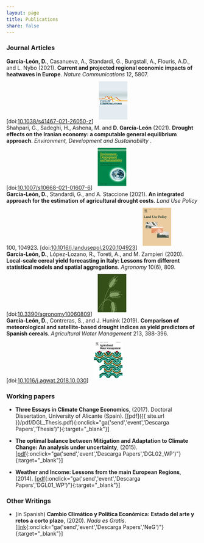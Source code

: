 ```yaml
---
layout: page
title: Publications
share: false
---
```

### Journal Articles
<div class="middle">
<span><strong>Garc&#xED;a-Le&#xF3;n, D.</strong>, Casanueva, A., Standardi, G., Burgstall, A., Flouris, A.D., and L. Nybo (2021). <strong>Current and projected regional economic impacts of heatwaves in Europe</strong>. <em>Nature Communications</em> 12, 5807. [doi:<a href="https://doi.org/10.1038/s41467-021-26050-z" target="_blank" onclick="ga('send','event','Descarga Papers','DGL16');"><u>10.1038/s41467-021-26050-z</u></a>]</span> <img style="padding: 10px;" src="/images/ncomms_front.png">
</div>
<div class="middle">
<span>Shahpari, G., Sadeghi, H., Ashena, M. and <strong>D. Garc&#xED;a-Le&#xF3;n</strong> (2021). <strong>Drought effects on the Iranian economy: a computable general equilibrium approach</strong>. <em>Environment, Development and Sustainability </em>. [doi:<a href="https://doi.org/10.1007/s10668-021-01607-6" target="_blank" onclick="ga('send','event','Descarga Papers','Iran');"><u>10.1007/s10668-021-01607-6</u></a>]</span> <img style="padding: 10px;" src="/images/eds_front.png">
</div>
<div class="middle">
<span><strong>Garc&#xED;a-Le&#xF3;n, D.</strong>,  Standardi, G., and A. Staccione (2021). <strong>An integrated approach for the estimation of agricultural drought costs</strong>. <em>Land Use Policy</em> 100, 104923. [doi:<a href="https://doi.org/10.1016/j.landusepol.2020.104923" target="_blank" onclick="ga('send','event','Descarga Papers','DGL10');"><u>10.1016/j.landusepol.2020.104923</u></a>]</span> <img style="padding: 10px;" src="/images/lup_front.png">
</div>
<div class="middle">
<span><strong>Garc&#xED;a-Le&#xF3;n, D.</strong>,  L&#xF3;pez-Lozano, R., Toreti, A., and M. Zampieri (2020). <strong>Local-scale cereal yield forecasting in Italy: Lessons from different statistical models and spatial aggregations</strong>. <em>Agronomy</em> 10(6), 809. [doi:<a href="https://doi.org/10.3390/agronomy10060809" target="_blank" onclick="ga('send','event','Descarga Papers','DGL04');"><u>10.3390/agronomy10060809</u></a>]</span> <img style="padding: 10px;" src="/images/agronomy_front.png">
</div>
<div class="middle">
<span><strong>Garc&#xED;a-Le&#xF3;n, D.</strong>,  Contreras, S., and J. Hunink (2019). <strong>Comparison of meteorological and satellite-based drought indices as yield predictors of Spanish cereals</strong>. <em>Agricultural Water Management</em> 213, 388-396. [doi:<a href="https://doi.org/10.1016/j.agwat.2018.10.030" target="_blank" onclick="ga('send','event','Descarga Papers','DGL03');"><u>10.1016/j.agwat.2018.10.030</u></a>]</span> <img style="padding: 10px;" src="/images/agwat_front.png">
</div>

### Working papers
- **Three Essays in Climate Change Economics**, (2017). Doctoral Dissertation, University of Alicante (Spain).
 [[pdf]({{ site.url }}/pdf/DGL_Thesis.pdf){:onclick="ga('send','event','Descarga Papers','Thesis')"}{:target="_blank"}]
 
- **The optimal balance between Mitigation and Adaptation to Climate Change: An analysis under uncertainty**, (2015). [[pdf](http://www.feem.it/getpage.aspx?id=8280&sez=Publications&padre=73){:onclick="ga('send','event','Descarga Papers','DGL02_WP')"}{:target="_blank"}]

- **Weather and Income: Lessons from the main European Regions**, (2014). [[pdf](http://www.feem.it/getpage.aspx?id=7443&sez=Publications&padre=73){:onclick="ga('send','event','Descarga Papers','DGL01_WP')"}{:target="_blank"}]

### Other Writings

- (in Spanish) **Cambio Clim&aacute;tico y Pol&#xED;tica Econ&#xF3;mica: Estado del arte y retos a corto plazo**, (2020). <em>Nada es Gratis</em>.
 [[link](https://nadaesgratis.es/admin/cambio-climatico-y-politica-economica-estado-del-arte-y-retos-a-corto-plazo){:onclick="ga('send','event','Descarga Papers','NeG')"}{:target="_blank"}]